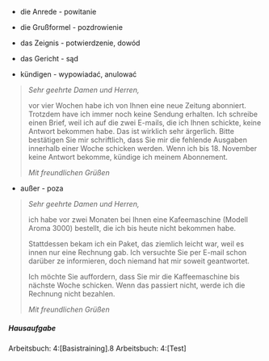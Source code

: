 * die Anrede - powitanie
* die Grußformel - pozdrowienie

* das Zeignis - potwierdzenie, dowód
* das Gericht - sąd
* kündigen - wypowiadać, anulować

>	_Sehr geehrte Damen und Herren,_
>
>	vor vier Wochen habe ich von Ihnen eine neue Zeitung abonniert. Trotzdem have ich immer noch keine Sendung erhalten. Ich schreibe einen Brief, weil ich auf die zwei E-mails, die ich Ihnen schickte, keine Antwort bekommen habe. Das ist wirklich sehr ärgerlich. Bitte bestätigen Sie mir schriftlich, dass Sie mir die fehlende Ausgaben innerhalb einer Woche schicken werden. Wenn ich bis 18. November keine Antwort bekomme, kündige ich meinem Abonnement.
>
>	_Mit freundlichen Grüßen_

* außer - poza

>	_Sehr geehrte Damen und Herren,_
>
>	ich habe vor zwei Monaten bei Ihnen eine Kafeemaschine (Modell Aroma 3000) bestellt, die ich bis heute nicht bekommen habe.
>
>	Stattdessen bekam ich ein Paket, das ziemlich leicht war, weil es innen nur eine Rechnung gab. Ich versuchte Sie per E-mail schon darüber ze informieren, doch niemand hat mir soweit geantwortet.
>
>	Ich möchte Sie auffordern, dass Sie mir die Kaffeemaschine bis nächste Woche schicken. Wenn das passiert nicht, werde ich die Rechnung nicht bezahlen.
>
>	_Mit freundlichen Grüßen_

##### Hausaufgabe

Arbeitsbuch: 4:[Basistraining].8
Arbeitsbuch: 4:[Test]
